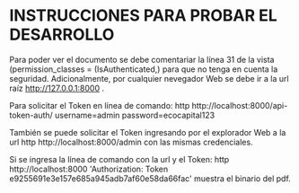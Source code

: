 # INSTRUCCIONES PARA PROBAR EL DESARROLLO

Para poder ver el documento se debe comentariar la línea 31 de la vista (permission_classes = (IsAuthenticated,) para que no tenga en cuenta la seguridad. Adicionalmente, por cualquier nevegador Web se debe ir a la url raíz http://127.0.0.1:8000 .

Para solicitar el Token en línea de comando: http http://localhost:8000/api-token-auth/ username=admin password=ecocapital123

También se puede solicitar el Token ingresando por el explorador Web a la url http http://localhost:8000/admin con las mismas credenciales.

Si se ingresa la línea de comando con la url y el Token: http http://localhost:8000 'Authorization: Token e9255691e3e157e685a945adb7af60e58da66fac' muestra el binario del pdf.
